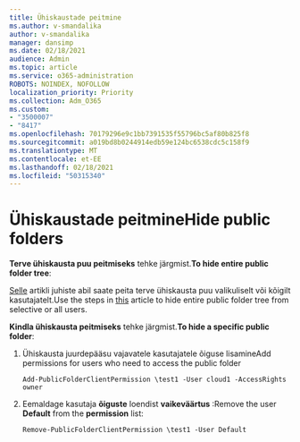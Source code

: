 ```yaml
---
title: Ühiskaustade peitmine
ms.author: v-smandalika
author: v-smandalika
manager: dansimp
ms.date: 02/18/2021
audience: Admin
ms.topic: article
ms.service: o365-administration
ROBOTS: NOINDEX, NOFOLLOW
localization_priority: Priority
ms.collection: Adm_O365
ms.custom:
- "3500007"
- "8417"
ms.openlocfilehash: 70179296e9c1bb7391535f55796bc5af80b825f8
ms.sourcegitcommit: a019bd8b0244914edb59e124bc6538cdc5c158f9
ms.translationtype: MT
ms.contentlocale: et-EE
ms.lasthandoff: 02/18/2021
ms.locfileid: "50315340"
---
```

# <a name="hide-public-folders"></a><span data-ttu-id="7d8aa-102">Ühiskaustade peitmine</span><span class="sxs-lookup"><span data-stu-id="7d8aa-102">Hide public folders</span></span>

<span data-ttu-id="7d8aa-103">**Terve ühiskausta puu peitmiseks** tehke järgmist.</span><span class="sxs-lookup"><span data-stu-id="7d8aa-103">**To hide entire public folder tree**:</span></span>

<span data-ttu-id="7d8aa-104">[Selle](https://aka.ms/ControlPF) artikli juhiste abil saate peita terve ühiskausta puu valikuliselt või kõigilt kasutajatelt.</span><span class="sxs-lookup"><span data-stu-id="7d8aa-104">Use the steps in [this](https://aka.ms/ControlPF) article to hide entire public folder tree from selective or all users.</span></span>

<span data-ttu-id="7d8aa-105">**Kindla ühiskausta peitmiseks** tehke järgmist.</span><span class="sxs-lookup"><span data-stu-id="7d8aa-105">**To hide a specific public folder**:</span></span>

1. <span data-ttu-id="7d8aa-106">Ühiskausta juurdepääsu vajavatele kasutajatele õiguse lisamine</span><span class="sxs-lookup"><span data-stu-id="7d8aa-106">Add permissions for users who need to access the public folder</span></span>

    `Add-PublicFolderClientPermission \test1 -User cloud1 -AccessRights owner`

2. <span data-ttu-id="7d8aa-107">Eemaldage kasutaja **õiguste** loendist **vaikeväärtus** :</span><span class="sxs-lookup"><span data-stu-id="7d8aa-107">Remove the user **Default** from the **permission** list:</span></span>

    `Remove-PublicFolderClientPermission \test1 -User Default`

